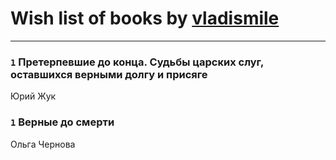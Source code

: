# Wish list of books by [vladismile](https://www.facebook.com/app_scoped_user_id/1467491296661560/)
---

### `1` Претерпевшие до конца. Судьбы царских слуг, оставшихся верными долгу и присяге
Юрий Жук

### `1` Верные до смерти
Ольга Чернова

